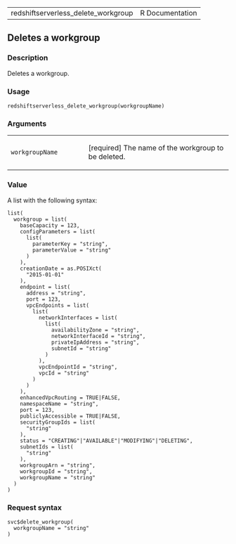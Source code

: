 <table style="width: 100%;">
<tbody>
<tr class="odd">
<td>redshiftserverless_delete_workgroup</td>
<td style="text-align: right;">R Documentation</td>
</tr>
</tbody>
</table>

## Deletes a workgroup

### Description

Deletes a workgroup.

### Usage

    redshiftserverless_delete_workgroup(workgroupName)

### Arguments

<table>
<colgroup>
<col style="width: 35%" />
<col style="width: 65%" />
</colgroup>
<tbody>
<tr class="odd">
<td><code
id="redshiftserverless_delete_workgroup_:_workgroupName">workgroupName</code></td>
<td><p>[required] The name of the workgroup to be deleted.</p></td>
</tr>
</tbody>
</table>

### Value

A list with the following syntax:

    list(
      workgroup = list(
        baseCapacity = 123,
        configParameters = list(
          list(
            parameterKey = "string",
            parameterValue = "string"
          )
        ),
        creationDate = as.POSIXct(
          "2015-01-01"
        ),
        endpoint = list(
          address = "string",
          port = 123,
          vpcEndpoints = list(
            list(
              networkInterfaces = list(
                list(
                  availabilityZone = "string",
                  networkInterfaceId = "string",
                  privateIpAddress = "string",
                  subnetId = "string"
                )
              ),
              vpcEndpointId = "string",
              vpcId = "string"
            )
          )
        ),
        enhancedVpcRouting = TRUE|FALSE,
        namespaceName = "string",
        port = 123,
        publiclyAccessible = TRUE|FALSE,
        securityGroupIds = list(
          "string"
        ),
        status = "CREATING"|"AVAILABLE"|"MODIFYING"|"DELETING",
        subnetIds = list(
          "string"
        ),
        workgroupArn = "string",
        workgroupId = "string",
        workgroupName = "string"
      )
    )

### Request syntax

    svc$delete_workgroup(
      workgroupName = "string"
    )
